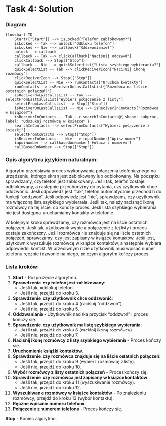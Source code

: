 # Task 4: Solution

### Diagram

```mermaid
flowchart TD
    Start(["Start"]) --> isLocked{"Telefon zablokowany?"}
    isLocked -- Tak --> unlock["Odbloku telefon"]
    isLocked -- Nie --> callback{"Oddzwanianie?"}
    unlock --> callback
    callback -- Tak --> clickCallback["Naciśnij oddzwoń"]
    clickCallback --> Stop(["Stop"])
    callback -- Nie --> quickSelectList{"Lista szybkiego wybierania?"}
    quickSelectList -- Tak --> clickReciverIcon["Naciśnij ikonę rozmówcy"]
    clickReciverIcon --> Stop(["Stop"])
    quickSelectList -- Nie --> runContacts["Uruchom kontakty"]
    runContacts --> isReciverOnLastCallsList{"Rozmówca na liście ostatnich połączeń?"}
    isReciverOnLastCallsList -- Tak --> selectFromLastCallsList["Wybierz połączenie z listy"]
    selectFromLastCallsList --> Stop(["Stop"])
    isReciverOnLastCallsList -- Nie --> isReciverInContacts{"Rozmówca w ksiązce?"}
    isReciverInContacts -- Tak --> searchInContacts@{ shape: subproc, label: "Odszukaj rozmówcę w ksiązce" }
    searchInContacts --> selectFromContacts["Wybierz połączenie z ksiązki"]
    selectFromContacts --> Stop(["Stop"])
    isReciverInContacts -- Nie --> inputNumber["Wpisz numer"]
    inputNumber --> callBasedOnNumber["Połacz z numerem"]
    callBasedOnNumber --> Stop(["Stop"])
```

### Opis algorytmu językiem naturalnym:
Algorytm przedstawia proces wykonywania połączenia telefonicznego na urządzeniu, którego ekran jest zablokowany lub odblokowany. Na początku sprawdzamy, czy telefon jest zablokowany. Jeśli tak, telefon zostaje odblokowany, a następnie przechodzimy do pytania, czy użytkownik chce oddzwonić. Jeśli odpowiedź jest “tak”, telefon automatycznie przechodzi do funkcji “oddzwoń”. Jeśli odpowiedź jest “nie”, sprawdzamy, czy użytkownik ma włączoną listę szybkiego wybierania. Jeśli tak, należy nacisnąć ikonę rozmówcy na tej liście, co kończy proces. Jeśli lista szybkiego wybierania nie jest dostępna, uruchamiamy kontakty w telefonie.

W kolejnym kroku sprawdzamy, czy rozmówca jest na liście ostatnich połączeń. Jeśli tak, użytkownik wybiera połączenie z tej listy i proces zostaje zakończony. Jeśli rozmówca nie znajduje się na liście ostatnich połączeń, sprawdzamy, czy jest zapisany w książce kontaktów. Jeśli jest, użytkownik wyszukuje rozmówcę w książce kontaktów, a następnie wybiera odpowiedni kontakt. W przeciwnym razie użytkownik musi wpisać numer telefonu ręcznie i dzwonić na niego, po czym algorytm kończy proces.


### Lista kroków:

1. **Start** - Rozpoczęcie algorytmu.
2. **Sprawdzenie, czy telefon jest zablokowany**:
   - Jeśli tak, odblokuj telefon.
   - Jeśli nie, przejdź do kroku 3.
3. **Sprawdzenie, czy użytkownik chce oddzwonić**:
   - Jeśli tak, przejdź do kroku 4 (naciśnij “oddzwoń”).
   - Jeśli nie, przejdź do kroku 5.
4. **Oddzwanianie** - Użytkownik naciska przycisk “oddzwoń” i proces kończy się.
5. **Sprawdzenie, czy użytkownik ma listę szybkiego wybierania**:
   - Jeśli tak, przejdź do kroku 6 (naciśnij ikonę rozmówcy).
   - Jeśli nie, przejdź do kroku 7.
6. **Naciśnij ikonę rozmówcy z listy szybkiego wybierania** - Proces kończy się.
7. **Uruchomienie książki kontaktów**.
8. **Sprawdzenie, czy rozmówca znajduje się na liście ostatnich połączeń**:
   - Jeśli tak, przejdź do kroku 9 (wybierz rozmówcę z listy).
   - Jeśli nie, przejdź do kroku 10.
9. **Wybór rozmówcy z listy ostatnich połączeń** - Proces kończy się.
10. **Sprawdzenie, czy rozmówca jest zapisany w książce kontaktów**:
    - Jeśli tak, przejdź do kroku 11 (wyszukiwanie rozmówcy).
    - Jeśli nie, przejdź do kroku 12.
11. **Wyszukiwanie rozmówcy w książce kontaktów** - Po znalezieniu rozmówcy, przejdź do kroku 13 (wybór kontaktu).
12. **Ręczne wpisanie numeru telefonu**.
13. **Połączenie z numerem telefonu** - Proces kończy się.

**Stop** - Koniec algorytmu.



